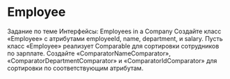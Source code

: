 # Employee
Задание по теме Интерфейсы:
Employees in a Company
Создайте класс «Employee» с атрибутами employeeId, name, department, и salary.
Пусть класс «Employee» реализует Comparable для сортировки сотрудников по зарплате.
Создайте «ComparatorNameComparator», «ComparatorDepartmentComparator» и
 «ComparatorIdComparator» для сортировки по соответствующим атрибутам.
